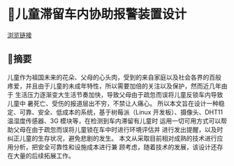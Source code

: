 # 🚗儿童滞留车内协助报警装置设计
[浏览链接](https://www.runoob.com)
## 📃摘要
儿童作为祖国未来的花朵、父母的心头肉，受到的来自家庭以及社会各界的百般
疼爱，并且由于儿童的未成年特性，所以需要加倍的关注以及保护，然而近几年由于
生活压力逐渐变大生活节奏加快，导致父母由于疏忽而误将儿童反锁车内导致儿童中
暑死亡、受伤的报道层出不穷，不禁让人痛心。
所以本文旨在设计一种稳定、可靠、安全、低成本的系统，基于树莓派（Linux
开发板）、摄像头、DHT11 温湿度传感器、3G 模块等，在检测到车内滞留有儿童时
运用一切可用方式可以帮助父母在由于疏忽而误将儿童锁在车中时进行环境评估并
进行发出提醒，以及时纠正儿童的生存状况，避免悲剧的发生。
本文从采取目前相对成熟的技术进行应用分析，把安全可靠性和设施成本进行兼
顾考虑，随着技术的发展，该设计还存在大量的后续拓展工作。
